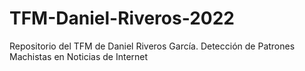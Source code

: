 # TFM-Daniel-Riveros-2022
 Repositorio del TFM de Daniel Riveros García. Detección de Patrones Machistas en Noticias de Internet
